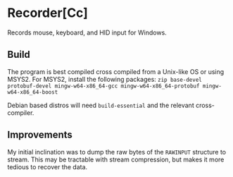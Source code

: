 # Recorder[Cc]
Records mouse, keyboard, and HID input for Windows.

## Build
The program is best compiled cross compiled from a Unix-like OS or
using MSYS2. For MSYS2, install the following packages:
`zip base-devel protobuf-devel mingw-w64-x86_64-gcc mingw-w64-x86_64-protobuf mingw-w64-x86_64-boost`

Debian based distros will need `build-essential` and the relevant
cross-compiler.

## Improvements
My initial inclination was to dump the raw bytes of the `RAWINPUT`
structure to stream. This may be tractable with stream compression, but
makes it more tedious to recover the data.